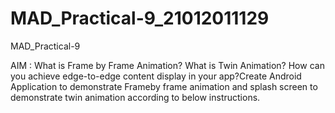 # MAD_Practical-9_21012011129

MAD_Practical-9

AIM : What is Frame by Frame Animation? What is Twin Animation? How can you achieve edge-to-edge content display in your app?Create Android Application to demonstrate Frameby frame animation and splash screen to demonstrate twin animation according to below instructions.
